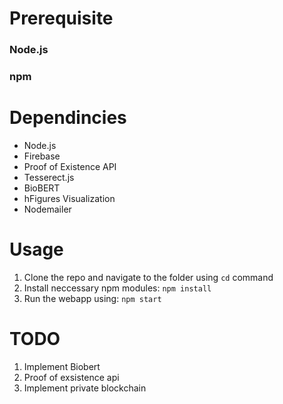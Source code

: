# Prerequisite
    
### Node.js
### npm

# Dependincies 
      

- Node.js
- Firebase
- Proof of Existence API
- Tesserect.js
- BioBERT
- hFigures Visualization
- Nodemailer
     
# Usage 
     
1. Clone the repo and navigate to the folder using `cd` command
2. Install neccessary npm modules: `npm install`
3. Run the webapp using: `npm start`
     
# TODO
1. Implement Biobert
2. Proof of exsistence api
3. Implement private blockchain
